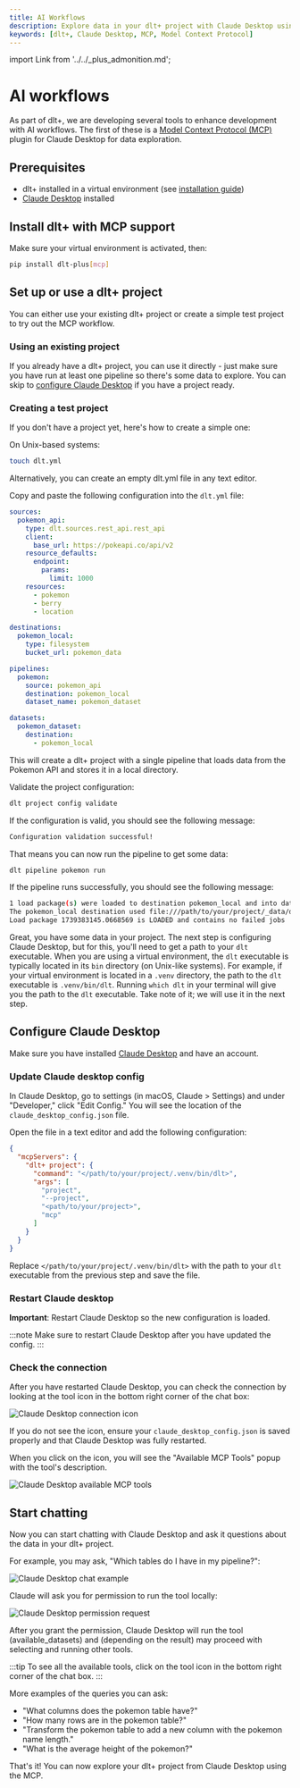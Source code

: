 ```yaml
---
title: AI Workflows
description: Explore data in your dlt+ project with Claude Desktop using the Model Context Protocol
keywords: [dlt+, Claude Desktop, MCP, Model Context Protocol]
---
```


import Link from '../../_plus_admonition.md';

<Link/>

# AI workflows

As part of dlt+, we are developing several tools to enhance development with AI workflows. The first of these is a [Model Context Protocol (MCP)](https://modelcontextprotocol.io) plugin for Claude Desktop for data exploration.

## Prerequisites
- dlt+ installed in a virtual environment (see [installation guide](../getting-started/installation.md))
- [Claude Desktop](https://claude.ai/download) installed

## Install dlt+ with MCP support

Make sure your virtual environment is activated, then:

```sh
pip install dlt-plus[mcp]
```

## Set up or use a dlt+ project

You can either use your existing dlt+ project or create a simple test project to try out the MCP workflow.

### Using an existing project
If you already have a dlt+ project, you can use it directly - just make sure you have run at least one pipeline so there's some data to explore. You can skip to [configure Claude Desktop](#configure-claude-desktop) if you have a project ready.

### Creating a test project
If you don't have a project yet, here's how to create a simple one:

On Unix-based systems:

```sh
touch dlt.yml
```

Alternatively, you can create an empty dlt.yml file in any text editor.

Copy and paste the following configuration into the `dlt.yml` file:

```yaml
sources:
  pokemon_api:
    type: dlt.sources.rest_api.rest_api
    client:
      base_url: https://pokeapi.co/api/v2
    resource_defaults:
      endpoint:
        params:
          limit: 1000
    resources:
      - pokemon
      - berry
      - location

destinations:
  pokemon_local:
    type: filesystem
    bucket_url: pokemon_data

pipelines:
  pokemon:
    source: pokemon_api
    destination: pokemon_local
    dataset_name: pokemon_dataset

datasets:
  pokemon_dataset:
    destination:
      - pokemon_local
```

This will create a dlt+ project with a single pipeline that loads data from the Pokemon API and stores it in a local directory.

Validate the project configuration:

```sh
dlt project config validate
```

If the configuration is valid, you should see the following message:

```sh
Configuration validation successful!
```

That means you can now run the pipeline to get some data:

```sh
dlt pipeline pokemon run
```

If the pipeline runs successfully, you should see the following message:

```sh
1 load package(s) were loaded to destination pokemon_local and into dataset pokemon_dataset
The pokemon_local destination used file:///path/to/your/project/_data/dev/local/pokemon_data location to store data
Load package 1739383145.0668569 is LOADED and contains no failed jobs
```

Great, you have some data in your project. The next step is configuring Claude Desktop, but for this, you'll need to get a path to your `dlt` executable. When you are using a virtual environment, the `dlt` executable is typically located in its `bin` directory (on Unix-like systems). For example, if your virtual environment is located in a `.venv` directory, the path to the `dlt` executable is `.venv/bin/dlt`.
Running `which dlt` in your terminal will give you the path to the `dlt` executable. Take note of it; we will use it in the next step.

## Configure Claude Desktop

Make sure you have installed [Claude Desktop](https://claude.ai/download) and have an account.

### Update Claude desktop config

In Claude Desktop, go to settings (in macOS, Claude > Settings) and under "Developer," click "Edit Config." You will see the location of the `claude_desktop_config.json` file.

Open the file in a text editor and add the following configuration:

```json
{
  "mcpServers": {
    "dlt+ project": {
      "command": "</path/to/your/project/.venv/bin/dlt>",
      "args": [
        "project",
        "--project",
        "<path/to/your/project>",
        "mcp"
      ]
    }
  }
}
```

Replace `</path/to/your/project/.venv/bin/dlt>` with the path to your `dlt` executable from the previous step and save the file.

### Restart Claude desktop

**Important**: Restart Claude Desktop so the new configuration is loaded.

:::note
Make sure to restart Claude Desktop after you have updated the config.
:::

### Check the connection

After you have restarted Claude Desktop, you can check the connection by looking at the tool icon in the bottom right corner of the chat box:

![Claude Desktop connection icon](https://storage.googleapis.com/dlt-blog-images/plus/mcp/claude-desktop-tool-icon.png)

If you do not see the icon, ensure your `claude_desktop_config.json` is saved properly and that Claude Desktop was fully restarted.

When you click on the icon, you will see the "Available MCP Tools" popup with the tool's description.

![Claude Desktop available MCP tools](https://storage.googleapis.com/dlt-blog-images/plus/mcp/claude-desktop-available-tools.png)

## Start chatting

Now you can start chatting with Claude Desktop and ask it questions about the data in your dlt+ project.

For example, you may ask, "Which tables do I have in my pipeline?":

![Claude Desktop chat example](https://storage.googleapis.com/dlt-blog-images/plus/mcp/claude-desktop-chat-example.png)

Claude will ask you for permission to run the tool locally:

![Claude Desktop permission request](https://storage.googleapis.com/dlt-blog-images/plus/mcp/claude-desktop-permission-request.png)

After you grant the permission, Claude Desktop will run the tool (available_datasets) and (depending on the result) may proceed with selecting and running other tools.

:::tip
To see all the available tools, click on the tool icon in the bottom right corner of the chat box.
:::

More examples of the queries you can ask:

- "What columns does the pokemon table have?"
- "How many rows are in the pokemon table?"
- "Transform the pokemon table to add a new column with the pokemon name length."
- "What is the average height of the pokemon?"

That's it! You can now explore your dlt+ project from Claude Desktop using the MCP.

